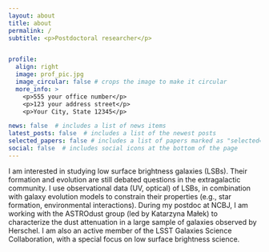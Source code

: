 ```yaml
---
layout: about
title: about
permalink: /
subtitle: <p>Postdoctoral researcher</p>


profile:
  align: right
  image: prof_pic.jpg
  image_circular: false # crops the image to make it circular
  more_info: >
    <p>555 your office number</p>
    <p>123 your address street</p>
    <p>Your City, State 12345</p>

news: false  # includes a list of news items
latest_posts: false  # includes a list of the newest posts
selected_papers: false # includes a list of papers marked as "selected={true}"
social: false  # includes social icons at the bottom of the page
---
```

I am interested in studying low surface brightness galaxies (LSBs). Their formation and evolution are still debated questions in the extragalactic community. I use observational data (UV, optical) of LSBs, in combination with galaxy evolution models to constrain their properties (e.g., star formation, environmental interactions). During my postdoc at NCBJ, I am working with the ASTROdust group (led by Katarzyna Małek) to characterize the dust attenuation in a large sample of galaxies observed by Herschel. I am also an active member of the LSST Galaxies Science Collaboration, with a special focus on low surface brightness science.

